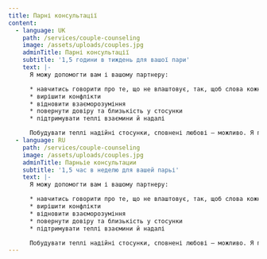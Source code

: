 ```yaml
---
title: Парні консультації
content:
  - language: UK
    path: /services/couple-counseling
    image: /assets/uploads/couples.jpg
    adminTitle: Парні консультації
    subtitle: '1,5 години в тиждень для вашої пари'
    text: |-
      Я можу допомогти вам і вашому партнеру:

      * навчитись говорити про те, що не влаштовує, так, щоб слова кожного з вас були почуті, а тарілки залишились цілими
      * вирішити конфлікти
      * відновити взаєморозуміння
      * повернути довіру та близькість у стосунки
      * підтримувати теплі взаємини й надалі

      Побудувати теплі надійні стосунки, сповнені любові – можливо. Я покажу вам як саме.
  - language: RU
    path: /services/couple-counseling
    image: /assets/uploads/couples.jpg
    adminTitle: Парньіе консультации
    subtitle: '1,5 час в неделю для вашей парьі'
    text: |-
      Я можу допомогти вам і вашому партнеру:

      * навчитись говорити про те, що не влаштовує, так, щоб слова кожного з вас були почуті, а тарілки залишились цілими
      * вирішити конфлікти
      * відновити взаєморозуміння
      * повернути довіру та близькість у стосунки
      * підтримувати теплі взаємини й надалі

      Побудувати теплі надійні стосунки, сповнені любові – можливо. Я покажу вам як саме.
---
```

